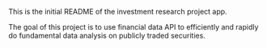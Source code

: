 This is the initial README of the investment research project app.

The goal of this project is to use financial data API to efficiently and rapidly do fundamental data analysis on publicly traded securities.
